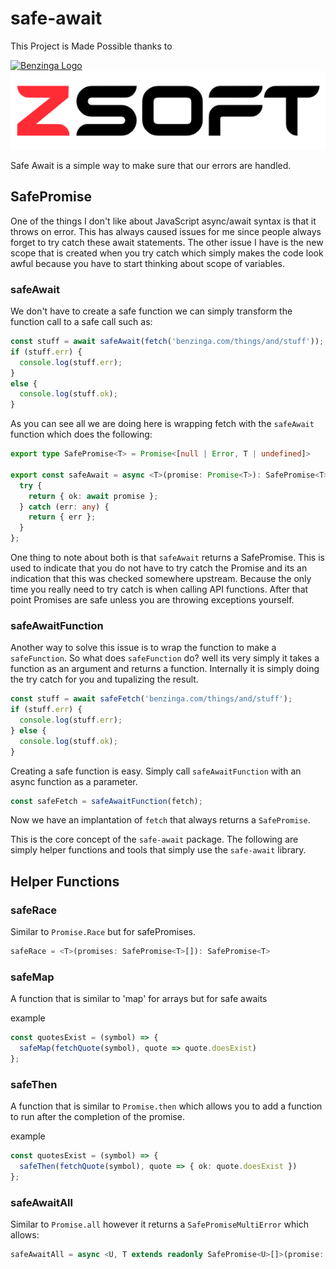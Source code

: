 # safe-await

This Project is Made Possible thanks to

[![Benzinga Logo](https://import.cdn.thinkific.com/222214/D3r5EJy9SZaNsaY7dQsj_Benzinga-logo-navy.svg)](www.benzinga.com)
[![ZSoft Logo](../../../images/ZSoft.png)](https://github.com/znackasha)

Safe Await is a simple way to make sure that our errors are handled.

## SafePromise

One of the things I don't like about JavaScript async/await syntax is that it throws on error. This has always caused issues for me since people always forget to try catch these await statements. The other issue I have is the new scope that is created when you try catch which simply makes the code look awful because you have to start thinking about scope of variables.

### safeAwait

We don't have to create a safe function we can simply transform the function call to a safe call such as:

```ts
const stuff = await safeAwait(fetch('benzinga.com/things/and/stuff'));
if (stuff.err) {
  console.log(stuff.err);
}
else {
  console.log(stuff.ok);
}
```

As you can see all we are doing here is wrapping fetch with the `safeAwait` function which does the following:

```ts
export type SafePromise<T> = Promise<[null | Error, T | undefined]>

export const safeAwait = async <T>(promise: Promise<T>): SafePromise<T> => {
  try {
    return { ok: await promise };
  } catch (err: any) {
    return { err };
  }
};
```

One thing to note about both is that `safeAwait` returns a SafePromise. This is used to indicate that you do not have to try catch the Promise and its an indication that this was checked somewhere upstream. Because the only time you really need to try catch is when calling API functions. After that point Promises are safe unless you are throwing exceptions yourself.

### safeAwaitFunction

Another way to solve this issue is to wrap the function to make a `safeFunction`. So what does `safeFunction` do? well its very simply it takes a function as an argument and returns a function. Internally it is simply doing the try catch for you and tupalizing the result.

```ts
const stuff = await safeFetch('benzinga.com/things/and/stuff');
if (stuff.err) {
  console.log(stuff.err);
} else {
  console.log(stuff.ok);
}
```

Creating a safe function is easy. Simply call `safeAwaitFunction` with an async function as a parameter.

```ts
const safeFetch = safeAwaitFunction(fetch);
```

Now we have an implantation of `fetch` that always returns a `SafePromise`.

This is the core concept of the `safe-await` package. The following are simply helper functions and tools that simply use the `safe-await` library.

## Helper Functions

### safeRace

Similar to `Promise.Race` but for safePromises.

```ts
safeRace = <T>(promises: SafePromise<T>[]): SafePromise<T>
```

### safeMap

A function that is similar to 'map' for arrays but for safe awaits

example

```ts
const quotesExist = (symbol) => {
  safeMap(fetchQuote(symbol), quote => quote.doesExist)
};
```

### safeThen

A function that is similar to `Promise.then` which allows you to add a function to run after the completion of the promise.

example

```ts
const quotesExist = (symbol) => {
  safeThen(fetchQuote(symbol), quote => { ok: quote.doesExist })
};
```

### safeAwaitAll

Similar to `Promise.all` however it returns a `SafePromiseMultiError` which allows:

```ts
safeAwaitAll = async <U, T extends readonly SafePromise<U>[]>(promise: T & SafePromise<U>[]): SafePromiseMultiError<U[]>
```
